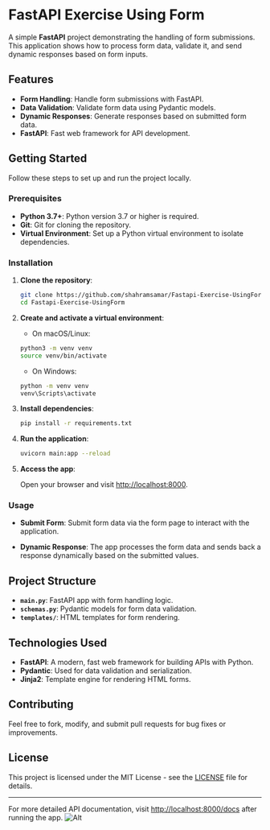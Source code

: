 # FastAPI Exercise Using Form

A simple **FastAPI** project demonstrating the handling of form submissions. This application shows how to process form data, validate it, and send dynamic responses based on form inputs.

## Features

- **Form Handling**: Handle form submissions with FastAPI.
- **Data Validation**: Validate form data using Pydantic models.
- **Dynamic Responses**: Generate responses based on submitted form data.
- **FastAPI**: Fast web framework for API development.

## Getting Started

Follow these steps to set up and run the project locally.

### Prerequisites

- **Python 3.7+**: Python version 3.7 or higher is required.
- **Git**: Git for cloning the repository.
- **Virtual Environment**: Set up a Python virtual environment to isolate dependencies.

### Installation

1. **Clone the repository**:

    ```bash
    git clone https://github.com/shahramsamar/Fastapi-Exercise-UsingForm.git
    cd Fastapi-Exercise-UsingForm
    ```

2. **Create and activate a virtual environment**:

    - On macOS/Linux:

    ```bash
    python3 -m venv venv
    source venv/bin/activate
    ```

    - On Windows:

    ```bash
    python -m venv venv
    venv\Scripts\activate
    ```

3. **Install dependencies**:

    ```bash
    pip install -r requirements.txt
    ```

4. **Run the application**:

    ```bash
    uvicorn main:app --reload
    ```

5. **Access the app**:

    Open your browser and visit [http://localhost:8000](http://localhost:8000).

### Usage

- **Submit Form**: Submit form data via the form page to interact with the application.
  
- **Dynamic Response**: The app processes the form data and sends back a response dynamically based on the submitted values.

## Project Structure

- **`main.py`**: FastAPI app with form handling logic.
- **`schemas.py`**: Pydantic models for form data validation.
- **`templates/`**: HTML templates for form rendering.

## Technologies Used

- **FastAPI**: A modern, fast web framework for building APIs with Python.
- **Pydantic**: Used for data validation and serialization.
- **Jinja2**: Template engine for rendering HTML forms.

## Contributing

Feel free to fork, modify, and submit pull requests for bug fixes or improvements.

## License

This project is licensed under the MIT License - see the [LICENSE](LICENSE) file for details.

---

For more detailed API documentation, visit [http://localhost:8000/docs](http://localhost:8000/docs) after running the app.
![Alt](https://repobeats.axiom.co/api/embed/eabe6508a91fa38b4ace0060919094363916f544.svg "Repobeats analytics image")
